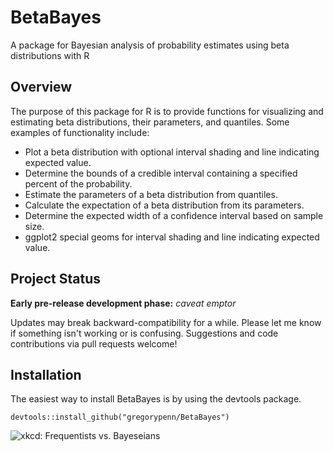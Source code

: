 # BetaBayes
A package for Bayesian analysis of probability estimates using beta distributions with R

## Overview

The purpose of this package for R is to provide functions for visualizing and estimating beta distributions, their parameters, and quantiles.
Some examples of functionality include:

* Plot a beta distribution with optional interval shading and line indicating expected value.
* Determine the bounds of a credible interval containing a specified percent of the probability.
* Estimate the parameters of a beta distribution from quantiles.
* Calculate the expectation of a beta distribution from its parameters.
* Determine the expected width of a confidence interval based on sample size.
* ggplot2 special geoms for interval shading and line indicating expected value.

## Project Status

**Early pre-release development phase:** _caveat emptor_

Updates may break backward-compatibility for a while. Please let me know if something isn't working or is confusing. Suggestions and code contributions via pull requests welcome!

## Installation

The easiest way to install BetaBayes is by using the devtools package.

```
devtools::install_github("gregorypenn/BetaBayes")
```

![xkcd: Frequentists vs. Bayeseians](https://imgs.xkcd.com/comics/frequentists_vs_bayesians.png)
